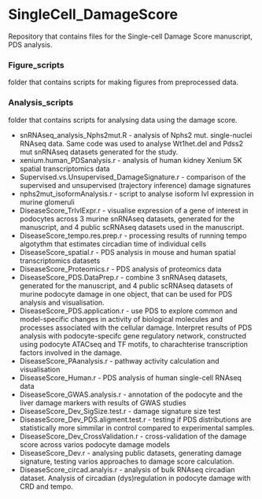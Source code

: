 # SingleCell_DamageScore
Repository that contains files for the Single-cell Damage Score manuscript, PDS analysis.

### Figure_scripts 
folder that contains scripts for making figures from preprocessed data.

### Analysis_scripts 
folder that contains scripts for analysing data using the damage score.
* snRNAseq_analysis_Nphs2mut.R - analysis of Nphs2 mut. single-nuclei RNAseq data. Same code was used to analyse Wt1het.del and Pdss2 mut snRNAseq datasets generated for the study. 
* xenium.human_PDSanalysis.r - analysis of human kidney Xenium 5K spatial transcriptomics data
* Supervised.vs.Unsupervised_DamageSignature.r - comparison of the supervised and unsupervised (trajectory inference) damage signatures
* nphs2mut_isoformAnalysis.r - script to analyse isoform lvl expression in murine glomeruli
* DiseaseScore_TrlvlExpr.r - visualise expression of a gene of interest in podocytes across 3 murine snRNAseq datasets, generated for the manuscript, and 4 public scRNAseq datasets used in the manuscript.
* DiseaseScore_tempo.res.prep.r - processing results of running tempo algotythm that estimates circadian time of individual cells
* DiseaseScore_spatial.r - PDS analysis in mouse and human spatial transcriptomics datasets
* DiseaseScore_Proteomics.r - PDS analysis of proteomics data
* DiseaseScore_PDS.DataPrep.r - combine 3 snRNAseq datasets, generated for the manuscript, and 4 public scRNAseq datasets of murine podocyte damage in one object, that can be used for PDS analysis and visualisation.
* DiseaseScore_PDS.application.r - use PDS to explore common and model-specific changes in activity of biological molecules and processes associated with the cellular damage. Interpret results of PDS analysis with podocyte-specifc gene regulatory network, constructed using podocyte ATACseq and TF motifs, to charachterise transcription factors involved in the damage.
* DiseaseScore_PAanalysis.r - pathway activity calculation and visualisation
* DiseaseScore_Human.r - PDS analysis of human single-cell RNAseq data
* DiseaseScore_GWAS.analysis.r - annotation of the podocyte and the liver damage markers with results of GWAS studies
* DiseaseScore_Dev_SigSize.test.r - damage signature size test
* DiseaseScore_Dev_PDS.aligment.test.r - testing if PDS distributions are statistically more simmilar in control compared to experimental samples.
* DiseaseScore_Dev_CrossValidation.r - cross-validation of the damage score across varios podocyte damage models
* DiseaseScore_Dev.r - analysing public datasets, generating damage signature, testing varios approaches to damage score calculation.
* DiseaseScore_circad.analyis.r - analysis of bulk RNAseq circadian dataset. Analysis of circadian (dys)regulation in podocyte damage with CRD and tempo.
